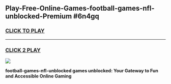 
## Play-Free-Online-Games-football-games-nfl-unblocked-Premium #6n4gq
<h3>
<a href="https://premium.freeplayer.one?title=football-games-nfl-unblocked&ref=8M">CLICK TO PLAY</a></h3>
<hr>

<h3>
<a href="https://premium.freeplayer.one?title=football-games-nfl-unblocked&ref=8M">CLICK 2 PLAY</a>
  
</h3>

<a href="https://premium.freeplayer.one?title=football-games-nfl-unblocked&ref=8M"><img src="https://clearcache.store/games.png"></a>


**football-games-nfl-unblocked games unblocked: Your Gateway to Fun and Accessible Online Gaming**
